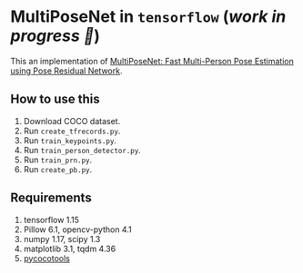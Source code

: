# MultiPoseNet in `tensorflow` (*work in progress :wrench:*)

This an implementation of [MultiPoseNet: Fast Multi-Person Pose Estimation using Pose Residual Network](https://arxiv.org/abs/1807.04067).

## How to use this

1. Download COCO dataset.
2. Run `create_tfrecords.py`.
3. Run `train_keypoints.py`.
4. Run `train_person_detector.py`.
5. Run `train_prn.py`.
6. Run `create_pb.py`.

## Requirements
1. tensorflow 1.15
2. Pillow 6.1, opencv-python 4.1
3. numpy 1.17, scipy 1.3
4. matplotlib 3.1, tqdm 4.36
5. [pycocotools](https://github.com/cocodataset/cocoapi/)
